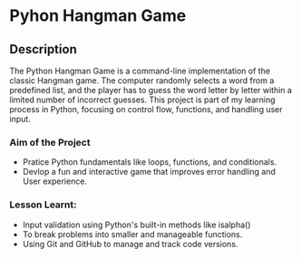 # Pyhon Hangman Game

## Description
The Python Hangman Game is a command-line implementation of the classic Hangman game. The computer randomly selects a word from a predefined list, and the player has to guess the word letter by letter within a limited number of incorrect guesses. This project is part of my learning process in Python, focusing on control flow, functions, and handling user input.

### Aim of the Project
* Pratice Python fundamentals like loops, functions, and conditionals.
* Devlop a fun and interactive game that improves error handling and User experience.

### Lesson Learnt:
* Input validation using Python's built-in methods like isalpha()
* To break problems into smaller and manageable functions.
* Using Git and GitHub to manage and track code versions.



